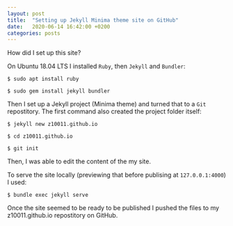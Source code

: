 ```yaml
---
layout: post
title:  "Setting up Jekyll Minima theme site on GitHub"
date:   2020-06-14 16:42:00 +0200
categories: posts
---
```

How did I set up this site?

On Ubuntu 18.04 LTS I installed `Ruby`, then `Jekyll` and `Bundler`:

`$ sudo apt install ruby`

`$ sudo gem install jekyll bundler`

Then I set up a Jekyll project (Minima theme) and turned that to a `Git` repostitory. The first command also created the project folder itself:

`$ jekyll new z10011.github.io`

`$ cd z10011.github.io`

`$ git init`

Then, I was able to edit the content of the my site.

To serve the site locally (previewing that before publising at `127.0.0.1:4000`) I used:

`$ bundle exec jekyll serve`

Once the site seemed to be ready to be published I pushed the files to my z10011.github.io repostitory on GitHub.
